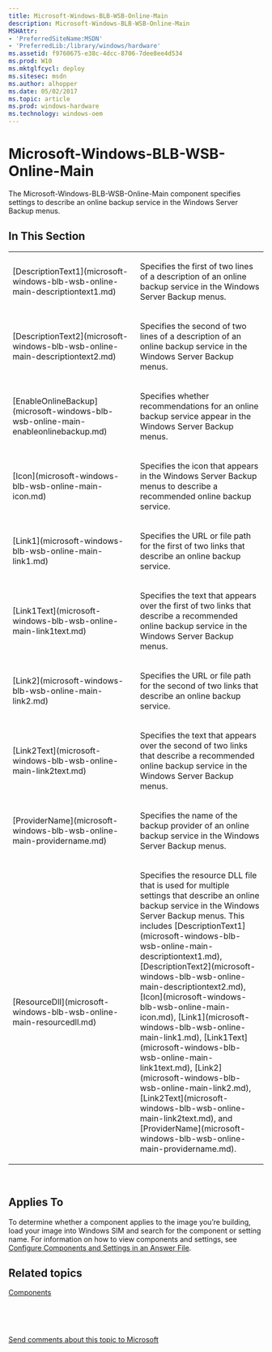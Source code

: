```yaml
---
title: Microsoft-Windows-BLB-WSB-Online-Main
description: Microsoft-Windows-BLB-WSB-Online-Main
MSHAttr:
- 'PreferredSiteName:MSDN'
- 'PreferredLib:/library/windows/hardware'
ms.assetid: f9760675-e38c-4dcc-8706-7dee8ee4d534
ms.prod: W10
ms.mktglfcycl: deploy
ms.sitesec: msdn
ms.author: alhopper
ms.date: 05/02/2017
ms.topic: article
ms.prod: windows-hardware
ms.technology: windows-oem
---
```


# Microsoft-Windows-BLB-WSB-Online-Main


The Microsoft-Windows-BLB-WSB-Online-Main component specifies settings to describe an online backup service in the Windows Server Backup menus.

## In This Section


<table>
<colgroup>
<col width="50%" />
<col width="50%" />
</colgroup>
<tbody>
<tr class="odd">
<td><p>[DescriptionText1](microsoft-windows-blb-wsb-online-main-descriptiontext1.md)</p></td>
<td><p>Specifies the first of two lines of a description of an online backup service in the Windows Server Backup menus.</p></td>
</tr>
<tr class="even">
<td><p>[DescriptionText2](microsoft-windows-blb-wsb-online-main-descriptiontext2.md)</p></td>
<td><p>Specifies the second of two lines of a description of an online backup service in the Windows Server Backup menus.</p></td>
</tr>
<tr class="odd">
<td><p>[EnableOnlineBackup](microsoft-windows-blb-wsb-online-main-enableonlinebackup.md)</p></td>
<td><p>Specifies whether recommendations for an online backup service appear in the Windows Server Backup menus.</p></td>
</tr>
<tr class="even">
<td><p>[Icon](microsoft-windows-blb-wsb-online-main-icon.md)</p></td>
<td><p>Specifies the icon that appears in the Windows Server Backup menus to describe a recommended online backup service.</p></td>
</tr>
<tr class="odd">
<td><p>[Link1](microsoft-windows-blb-wsb-online-main-link1.md)</p></td>
<td><p>Specifies the URL or file path for the first of two links that describe an online backup service.</p></td>
</tr>
<tr class="even">
<td><p>[Link1Text](microsoft-windows-blb-wsb-online-main-link1text.md)</p></td>
<td><p>Specifies the text that appears over the first of two links that describe a recommended online backup service in the Windows Server Backup menus.</p></td>
</tr>
<tr class="odd">
<td><p>[Link2](microsoft-windows-blb-wsb-online-main-link2.md)</p></td>
<td><p>Specifies the URL or file path for the second of two links that describe an online backup service.</p></td>
</tr>
<tr class="even">
<td><p>[Link2Text](microsoft-windows-blb-wsb-online-main-link2text.md)</p></td>
<td><p>Specifies the text that appears over the second of two links that describe a recommended online backup service in the Windows Server Backup menus.</p></td>
</tr>
<tr class="odd">
<td><p>[ProviderName](microsoft-windows-blb-wsb-online-main-providername.md)</p></td>
<td><p>Specifies the name of the backup provider of an online backup service in the Windows Server Backup menus.</p></td>
</tr>
<tr class="even">
<td><p>[ResourceDll](microsoft-windows-blb-wsb-online-main-resourcedll.md)</p></td>
<td><p>Specifies the resource DLL file that is used for multiple settings that describe an online backup service in the Windows Server Backup menus. This includes [DescriptionText1](microsoft-windows-blb-wsb-online-main-descriptiontext1.md), [DescriptionText2](microsoft-windows-blb-wsb-online-main-descriptiontext2.md), [Icon](microsoft-windows-blb-wsb-online-main-icon.md), [Link1](microsoft-windows-blb-wsb-online-main-link1.md), [Link1Text](microsoft-windows-blb-wsb-online-main-link1text.md), [Link2](microsoft-windows-blb-wsb-online-main-link2.md), [Link2Text](microsoft-windows-blb-wsb-online-main-link2text.md), and [ProviderName](microsoft-windows-blb-wsb-online-main-providername.md).</p></td>
</tr>
</tbody>
</table>

 

## Applies To


To determine whether a component applies to the image you’re building, load your image into Windows SIM and search for the component or setting name. For information on how to view components and settings, see [Configure Components and Settings in an Answer File](https://msdn.microsoft.com/library/windows/hardware/dn915078).

## Related topics


[Components](components-b-unattend.md)

 

 

[Send comments about this topic to Microsoft](mailto:wsddocfb@microsoft.com?subject=Documentation%20feedback%20%5Bp_unattend\p_unattend%5D:%20Microsoft-Windows-BLB-WSB-Online-Main%20%20RELEASE:%20%2810/3/2016%29&body=%0A%0APRIVACY%20STATEMENT%0A%0AWe%20use%20your%20feedback%20to%20improve%20the%20documentation.%20We%20don't%20use%20your%20email%20address%20for%20any%20other%20purpose,%20and%20we'll%20remove%20your%20email%20address%20from%20our%20system%20after%20the%20issue%20that%20you're%20reporting%20is%20fixed.%20While%20we're%20working%20to%20fix%20this%20issue,%20we%20might%20send%20you%20an%20email%20message%20to%20ask%20for%20more%20info.%20Later,%20we%20might%20also%20send%20you%20an%20email%20message%20to%20let%20you%20know%20that%20we've%20addressed%20your%20feedback.%0A%0AFor%20more%20info%20about%20Microsoft's%20privacy%20policy,%20see%20http://privacy.microsoft.com/default.aspx. "Send comments about this topic to Microsoft")






